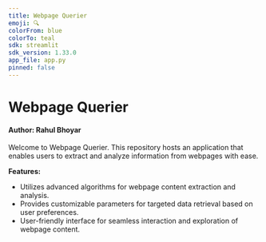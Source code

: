 ```yaml
---
title: Webpage Querier
emoji: 🔍
colorFrom: blue
colorTo: teal
sdk: streamlit
sdk_version: 1.33.0
app_file: app.py
pinned: false
---
```


# Webpage Querier

#### Author: Rahul Bhoyar

Welcome to Webpage Querier. This repository hosts an application that enables users to extract and analyze information from webpages with ease.

**Features:**

- Utilizes advanced algorithms for webpage content extraction and analysis.
- Provides customizable parameters for targeted data retrieval based on user preferences.
- User-friendly interface for seamless interaction and exploration of webpage content.


